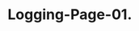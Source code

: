# Logging-Page-01.


<!DOCTYPE html>
<html lang="en">
<head>
    <title>Sign Up Form</title>
</head>
<style>

* {
  box-sizing: border-box;
}

body {

background:url(https://images.pexels.com/photos/414612/pexels-photo-414612.jpeg?auto=compress&cs=tinysrgb&w=600)no-repeat center center/cover;
  margin: 0;
  padding: 0;
  font-family: 'Segoe UI', Tahoma, Geneva, Verdana, sans-serif;
  line-height: 1.5;
  background-color: #f7f8fa;
}

form {
  max-width: 600px;
  margin: 50px auto;
  padding: 30px 40px;
  background: #ffffff;
  border-radius: 8px;
  box-shadow: 0 4px 12px rgba(0,0,0,0.05);
}

form h1 {
  max-width: 600px;
  margin: 50px auto;
  padding: 30px 40px;
  background: #ffffff;
  border-radius: 8px;
  box-shadow: 0 4px 12px rgba(0,0,0,0.05);
}
.container {
  max-width: 800px;
  margin: 0 auto;
  padding: 20px;
  background-color: rgba(255, 255, 255, 0.8);
  border-radius: 8px;
  box-shadow: 0 2px 10px rgba(0, 0, 0, 0.1);
}
.form-container {
  background-color: #fff;
  width: 400px;
  padding: 25px 20px;
  border-radius: 8px;
  box-shadow: 0 2px 10px rgba(0, 0, 0, 0.15);
}
.input-row {
  display: flex;
  gap: 10px;
  margin-bottom: 12px;
}
.input-row input,
.input-row select {
  flex: 1;
  padding: 10px;
  font-size: 14px;
  border: 1px solid #ccd0d5;
  border-radius: 6px;
}
.input-row input[type="text"],
.input-row input[type="email"],
.input-row input[type="password"],
.input-row input[type="number"],
.input-row input[type="date"],
.input-row input[type="time"],
.input-row input[type="color"],
.input-row input[type="file"],
.input-row select,



.input-row textarea {
  width: 100%;
  padding: 10px;
  border: 1px solid #ccc;
  border-radius: 4px;
  font-size: 1em;
  color: #333;
}
.input-row input[type="text"]:focus,
.input-row input[type="email"]:focus,
.input-row input[type="password"]:focus,

.input-row input[type="number"]:focus,
.input-row input[type="date"]:focus,
.input-row input[type="time"]:focus,
.input-row input[type="color"]:focus,
.input-row input[type="file"]:focus,
.input-row select:focus,
.input-row textarea:focus {
  border-color: #007bff;
  outline: none;
}
.input-row input[type="text"],
.input-row input[type="email"],
.input-row input[type="password"],
.input-row input[type="number"],
.input-row input[type="date"],
.input-row input[type="time"],
.input-row input[type="color"],
.input-row input[type="file"],
.input-row select,

.input-row textarea {
  width: 100%;
  padding: 10px;
  border: 1px solid #ccc;
  border-radius: 4px;
  font-size: 1em;
  color: #333;
}
.input-row select {
  flex: 1;
  padding: 10px;
  font-size: 14px;
  border: 1px solid #ccd0d5;
  border-radius: 6px;
}

.form-container h2 {
 text-align: center;
  font-size: 24px;
  font-weight: bold;
  margin-bottom: 5px;
  margin: 0 0 20px;
  text-align: center;
  font-size: 1.5em;
  font-weight: 700;
  color: #333;
}
.form-container p {
 text-align: center;
  font-size: 14px;
  color: #606770;
  margin-bottom: 20px;
  text-align: center;
  font-size: 1em;
  color: #666;
}
.form-container input[type="text"],
.form-container input[type="email"],
.form-container input[type="password"],
.form-container input[type="number"],
.form-container input[type="date"],
.form-container input[type="time"],
.form-container input[type="color"],
.form-container input[type="file"],
.form-container select,
.form-container textarea {
  width: 100%;
  padding: 10px;
  border: 1px solid #ccc;
  border-radius: 4px;
  font-size: 1em;
  color: #333;
}

.form-container input[type="text"],
.form-container input[type="email"],
.form-container input[type="password"],
.form-container input[type="number"],
.form-container input[type="date"],
.form-container input[type="time"],
.form-container input[type="color"],
.form-container input[type="file"],
.form-container select,
.form-container textarea {
  width: 100%;
  padding: 10px;
  border: 1px solid #ccc;
  border-radius: 4px;
  font-size: 1em;
  color: #333;
}
.full-width input {
  width: 100%;
  padding: 10px;
  font-size: 14px;
  border: 1px solid #ccd0d5;
  border-radius: 6px;
}
gender-row {
  display: flex;
  justify-content: space-between;
  margin-bottom: 12px;
}

.gender-row label {
  flex: 1;
  text-align: center;
  background-color: #f5f6f7;
  padding: 8px 0;
  border: 1px solid #ccd0d5;
  border-radius: 6px;
  font-size: 14px;
  cursor: pointer;
  position: relative;
}

.gender-row input[type="radio"] {
  position: absolute;
  top: 10px;
  left: 10px;
}

.policy {
  font-size: 11px;
  color: #777;
  margin-bottom: 12px;
  line-height: 1.4;
}
.policy a {
  color: #385898;
  text-decoration: none;
}

.policy a:hover {
  text-decoration: underline;
}


utton.signup-btn {
  width: 100%;
  padding: 10px;
  background-color: #42b72a;
  color: white;
  font-weight: bold;
  font-size: 16px;
  border: none;
  border-radius: 6px;
  cursor: pointer;
  margin-bottom: 12px;
}

button.signup-btn:hover {
  background-color: #36a420;
}


.footer-link h1{
  text-align: center;
  font-size: 14px;
}

.footer-link a {
  color: #1877f2;
  text-decoration: none;
}

.footer-link a:hover {
  text-decoration: underline;
}

.form-container input[type="text"]:focus,
.form-container input[type="email"]:focus,
.form-container input[type="password"]:focus,
.form-container input[type="number"]:focus,
.form-container input[type="date"]:focus,
.form-container input[type="time"]:focus,
.form-container input[type="color"]:focus,
.form-container input[type="file"]:focus,
.form-container select:focus,


.form-container textarea:focus {
  border-color: #007bff;
  outline: none;
}

.form-container h1 {
  margin: 0 0 20px;
  text-align: center;
  font-size: 2em;
  font-weight: 700;
  color: #ec7c7c;
  border-bottom: 2px solid #eee;
  padding-bottom: 10px;
}
.form-container h2 {
  margin: 0 0 20px;
  text-align: center;
  font-size: 1.5em;
  font-weight: 700;
  color: #333;
}
.form-container p {
  text-align: center;
  font-size: 1em;
  color: #666;
}
.form-container input[type="text"],
.form-container input[type="email"],
.form-container input[type="password"],
.form-container input[type="number"],
.form-container input[type="date"],
.form-container input[type="time"],
.form-container input[type="color"],
.form-container input[type="file"],
.form-container select,
.form-container textarea {
  width: 100%;
  padding: 10px;
  border: 1px solid #ccc;
  border-radius: 4px;
  font-size: 1em;
  color: #333;
}


.form-container input[type="text"]:focus,
.form-container input[type="email"]:focus,
.form-container input[type="password"]:focus,
.form-container input[type="number"]:focus,
.form-container input[type="date"]:focus,
.form-container input[type="time"]:focus,
.form-container input[type="color"]:focus,
.form-container input[type="file"]:focus,
.form-container select:focus,
.form-container textarea:focus {
  border-color: #007bff;
  outline: none;
}
.form-container input[type="submit"],
.form-container input[type="reset"] {
  cursor: pointer;
  font-size: 1em;
  font-weight: 600;
  padding: 10px 25px;
  border: none;
  border-radius: 4px;
  color: #fff;
  margin: 0 10px;
  transition: background-color 0.2s ease;
}
.form-container input[type="submit"] {
  background-color: #28a745;
}   

.form-container input[type="reset"] {
  background-color: #dc3545;
}
.form-container input[type="submit"]:hover {
  background-color: #218838;
}   
.form-container input[type="reset"]:hover {
  background-color: #c82333;
}
.form-container input[type="checkbox"] {
  margin-right: 5px;
  vertical-align: middle;
}
.form-container label {
  display: block;
  margin-bottom: 10px;
  font-weight: 600;
  color: #555;
}
.form-container .options {
  display: flex;
  gap: 20px;
}
.form-container .options label {
  flex: 0 0 auto;
  font-weight: normal;
}
.form-container input[type="radio"],
.form-container input[type="checkbox"] {
  margin-right: 5px;
  vertical-align: middle;
}
.form-container .button-row {
  text-align: center;
  margin-top: 25px;
}
.form-container .button-row input[type="submit"],
.form-container .button-row input[type="reset"] {
  cursor: pointer;
  font-size: 1em;
  font-weight: 600;
  padding: 10px 25px;
  border: none;
  border-radius: 4px;
  color: #fff;
  margin: 0 10px;
  transition: background-color 0.2s ease;
}
.form-container .button-row input[type="submit"] {
  background-color: #28a745;
}
.form-container .button-row input[type="reset"] {
  background-color: #dc3545;
}
.form-container .button-row input[type="submit"]:hover {
  background-color: #218838;
}
.form-container .button-row input[type="reset"]:hover {
  background-color: #c82333;
}
.form-container .button-row input[type="submit"],
.form-container .button-row input[type="reset"] {
  cursor: pointer;
  font-size: 1em;
  font-weight: 600;
  padding: 10px 25px;
  border: none;
  border-radius: 4px;
  color: #fff;
  margin: 0 10px;
  transition: background-color 0.2s ease;
}
.form-container .button-row input[type="submit"] {
  background-color: #28a745;
}
.form-container .button-row input[type="reset"] {
  background-color: #dc3545;
}
.form-container .button-row input[type="submit"]:hover {
  background-color: #218838;
}

.form-container .button-row input[type="reset"]:hover {
  background-color: #c82333;
}
.form-container .button-row input[type="submit"],
.form-container .button-row input[type="reset"] {
  cursor: pointer;
  font-size: 1em;
  font-weight: 600;
  padding: 10px 25px;
  border: none;
  border-radius: 4px;
  color: #fff;
  margin: 0 10px;
  transition: background-color 0.2s ease;
}
.form-container .button-row input[type="submit"] {
  background-color: #28a745;
}
.form-container .button-row input[type="reset"] {
  background-color: #dc3545;
}
.form-container .button-row input[type="submit"]:hover {
  background-color: #218838;
}
.form-container .button-row input[type="reset"]:hover {
  background-color: #c82333;
}
.form-container .button-row input[type="submit"],
.form-container .button-row input[type="reset"] {
  cursor: pointer;
  font-size: 1em;
  font-weight: 600;
  padding: 10px 25px;
  border: none;
  border-radius: 4px;
  color: #fff;
  margin: 0 10px;
  transition: background-color 0.2s ease;
}
.form-container .button-row input[type="submit"] {
  background-color: #28a745;
}
.form-container .button-row input[type="reset"] {
  background-color: #dc3545;
}
.form-container .button-row input[type="submit"]:hover {
  background-color: #218838;
}
.form-container .button-row input[type="reset"]:hover {
  background-color: #c82333;
}
.form-container .button-row input[type="submit"],
.form-container .button-row input[type="reset"] {
  cursor: pointer;
  font-size: 1em;
  font-weight: 600;
  padding: 10px 25px;
  border: none;
  border-radius: 4px;
  color: #fff;
  margin: 0 10px;
  transition: background-color 0.2s ease;
}
.form-container .button-row input[type="submit"] {
  background-color: #28a745;
}
.form-container .button-row input[type="reset"] {
  background-color: #dc3545;
}

.form-container .button-row input[type="submit"]:hover {
  background-color: #218838;
}
.form-container .button-row input[type="reset"]:hover {
  background-color: #c82333;
}
.form-container .button-row input[type="submit"],
.form-container .button-row input[type="reset"] {
  cursor: pointer;
  font-size: 1em;
  font-weight: 600;
  padding: 10px 25px;
  border: none;
  border-radius: 4px;
  color: #fff;
  margin: 0 10px;
  transition: background-color 0.2s ease;
}

.form-container .button-row input[type="submit"] {
  background-color: #28a745;
}


.form-container .button-row input[type="reset"] {
  background-color: #dc3545;
}
.form-container .button-row input[type="submit"]:hover {
  background-color: #218838;
}
.form-container .button-row input[type="reset"]:hover {
  background-color: #c82333;
}
.form-container .button-row input[type="submit"],


.form-container .button-row input[type="reset"] {
  cursor: pointer;
  font-size: 1em;
  font-weight: 600;
  padding: 10px 25px;
  border: none;
  border-radius: 4px;
  color: #fff;
  margin: 0 10px;
  transition: background-color 0.2s ease;
}
.form-container .button-row input[type="submit"] {
  background-color: #28a745;
}
.form-container .button-row input[type="reset"] {
  background-color: #dc3545;
}
.form-container .button-row input[type="submit"]:hover {
  background-color: #218838;
}
.form-container .button-row input[type="reset"]:hover {
  background-color: #c82333;
}
.form-container .button-row input[type="submit"],
.form-container .button-row input[type="reset"] {
  cursor: pointer;
  font-size: 1em;
  font-weight: 600;
  padding: 10px 25px;
  border: none;
  border-radius: 4px;
  color: #fff;
  margin: 0 10px;
  transition: background-color 0.2s ease;
}
.form-container .button-row input[type="submit"] {
  background-color: #28a745;
}

.form-container .button-row input[type="reset"] {
  background-color: #dc3545;
}


.form-container .button-row input[type="submit"] {
  background-color: #28a745;
}
.form-container .button-row input[type="reset"] {
  background-color: #dc3545;
}
.form-container .button-row input[type="submit"]:hover {
  background-color: #218838;
}
.form-container .button-row input[type="reset"]:hover {
  background-color: #c82333;
}
.form-container .button-row input[type="submit"],
.form-container .button-row input[type="reset"] {
  cursor: pointer;
  font-size: 1em;
  font-weight: 600;
  padding: 10px 25px;
  border: none;
  border-radius: 4px;
  color: #fff;
  margin: 0 10px;
  transition: background-color 0.2s ease;
}
.form-container .button-row input[type="submit"] {
  background-color: #28a745;
}
.form-container .button-row input[type="reset"] {
  background-color: #dc3545;
}
.form-container .button-row input[type="submit"]:hover {
  background-color: #218838;
}
.form-container .button-row input[type="reset"]:hover {
  background-color: #c82333;
}
.form-container .button-row input[type="submit"],
.form-container .button-row input[type="reset"] {
  cursor: pointer;
  font-size: 1em;
  font-weight: 600;
  padding: 10px 25px;
  border: none;
  border-radius: 4px;
  color: #fff;
  margin: 0 10px;
  transition: background-color 0.2s ease;
}
.form-container .button-row input[type="submit"] {
  background-color: #28a745;
}
.form-container .button-row input[type="reset"] {
  background-color: #dc3545;
}
.form-container .button-row input[type="submit"]:hover {
  background-color: #218838;
}
.form-container .button-row input[type="reset"]:hover {
  background-color: #c82333;
}
.form-container .button-row input[type="submit"],
.form-container .button-row input[type="reset"] {
  cursor: pointer;
  font-size: 1em;
  font-weight: 600;
  padding: 10px 25px;
  border: none;
  border-radius: 4px;
  color: #fff;
  margin: 0 10px;
  transition: background-color 0.2s ease;
}
.form-container .button-row input[type="submit"] {
  background-color: #28a745;
}
.form-container .button-row input[type="reset"] {
  background-color: #dc3545;
}
.form-container .button-row input[type="submit"]:hover {
  background-color: #218838;
}
.form-container .button-row input[type="reset"]:hover {
  background-color: #c82333;
}
.form-container .button-row input[type="submit"],
.form-row {
  display: flex;
  flex-wrap: wrap;
  margin-bottom: 15px;
  align-items: center;
}

.form-row label {
  flex: 0 0 140px;
  margin-right: 10px;
  font-weight: 600;
  color: #555;
}

.form-row input[type="text"],
.form-row input[type="email"],
.form-row input[type="password"],
.form-row input[type="number"],
.form-row input[type="date"],
.form-row input[type="time"],
.form-row input[type="color"],
.form-row input[type="file"],
.form-row select,
.form-row textarea {
  flex: 1 1 0;
  padding: 8px 10px;
  border: 1px solid #ccc;
  border-radius: 4px;
  font-size: 1em;
  color: #333;
}

.form-row textarea {
  min-height: 100px;
  resize: vertical;
}

.form-row .options {
  display: flex;
  gap: 20px;
}

.form-row .options label {
  flex: 0 0 auto;
  font-weight: normal;
}

.form-row input[type="radio"],
.form-row input[type="checkbox"] {
  margin-right: 5px;
  vertical-align: middle;
}

.button-row {
  text-align: center;
  margin-top: 25px;
}

.button-row input[type="submit"],
.button-row input[type="reset"] {
  cursor: pointer;
  font-size: 1em;
  font-weight: 600;
  padding: 10px 25px;
  border: none;
  border-radius: 4px;
  color: #fff;
  margin: 0 10px;
  transition: background-color 0.2s ease;
}

.button-row input[type="submit"] {
  background-color: #28a745;
}

.button-row input[type="reset"] {
  background-color: #dc3545;
}

.button-row input[type="submit"]:hover {
  background-color: #218838;
}

.button-row input[type="reset"]:hover {
  background-color: #c82333;
}

@media (max-width: 600px) {
  .form-row {
    flex-direction: column;
    align-items: stretch;
  }
  .form-row label {
    margin-bottom: 5px;
    width: auto;
  }
  .button-row input {
    width: 100%;
    margin: 10px 0;
  }
}





      </style>

<body>
    <div class="container">
        <h1>Loging Page</h1>
        <h2>Create a New Account</h2>
        <p>It's quick and easy.</p>

        <form>
            <label for="first-name">First Name</label>
            <input type="text" id="first-name" placeholder="First Name" required><br>

            <label for="last-name">Last Name</label> <input type="text" id="last-name" placeholder="Last Name" required><br>
            <label for="password">New Password</label> <input type="password" id="password" placeholder="New Password" required><br>

            <label for="dob">Date of Birth</label> <input type="date" id="dob" required><br>

            <label for="email">Mobile number or E-mail Address</label> <input type="email" id="email" placeholder="Email or Phone Number" required><br>
            <label for="confirm-password">Confirm Password</label> <input type="password" id="confirm-password" placeholder="Confirm Password" required><br>
           <select name="code">
            <option value="880">880</option>
            <option value="110">110</option>
            <option value="990">990</option>
           </select>
           <input type="number" id="number" placeholder="Number" value="01797-921564"> <br>
           <label for="country">Country</label>
           <input list="con"id="country">
            <datalist id="con">
                <option value="Bangladesh">
                <option value="India">
                <option value="Pakistan">
                <option value="Nepal">
                <option value="Bhutan">
            </datalist><br>

            <select id="year" required><br>
                <option value="">Year</option>
                <option value="2000">2000</option>
                <option value="1999">1999</option>
                <option value="1998">1998</option>
            </select>

            <select id="month" required><br>
                <option value="">Month</option>
                <option value="1">January</option>
                <option value="2">February</option>
                <option value="3">March</option>
            </select>

            <select id="day" required><br>
                <option value="">Day</option>
                <option value="1">1</option>
                <option value="2">2</option>
                <option value="3">3</option>
            </select>

            <select id="country" required><br>
                <option value="">Select Country</option>
                <option value="usa">USA</option>
                <option value="uk">UK</option>
                <option value="canada">Canada</option>
            </select><br>


            <label for="gender">Gender</label>
            <select id="gender" required><br>
                <option value="">Select Gender</option>
                <option value="male">Male</option>
                <option value="female">Female</option>
                <option value="other">Other</option>
            </select>
            Gender:-
            <input type="radio" id="male" name="gender" value="male">
            <label for="male">Male</label>
            <input type="radio" id="female" name="gender" value="female">
            <label for="female">Female</label><br>
            <input type="radio" id="other" name="gender" value="other">
            <label for="other">Other</label>
            <label for="date-of-birth">Date of Birth</label><br>
            <input type="date" id="date-of-birth" name="date-of-birth" required><br>
            <label for ="Time">Time</label><br>
            <input type="time" id="Time" name="Time" required><br>
            <label for="color">Chose Color:-</label>
            <input type="color" id="color" name="color" required><br>
            <label for="File">Upload File</label>
            <input type="file" id="file" name="file" accept=".jpg, .png, .gif" required><br>
            <label for="photo">Your Photo:-</label>
            <input type="file" id="photo" name="photo" accept=".jpg, .png, .gif" required><br>
            <textarea rows="5" cols="20" placeholder="Write something..." required></textarea><br>
            <label for="checkbox" id="checkbox">I agree to the terms and conditions</label>
            <input type="checkbox" id="checkbox" name="checkbox" required><br>
            <label for="laptop">I Have a Laptop</label>
            <input type="checkbox" id="laptop" name="laptop"><br>
            <input type="Submit" value="Send">
            <input type="reset" value="Reset">
          
            <button type="submit">Sign Up</button>
        </form>
    </div>
</body>
</html>
